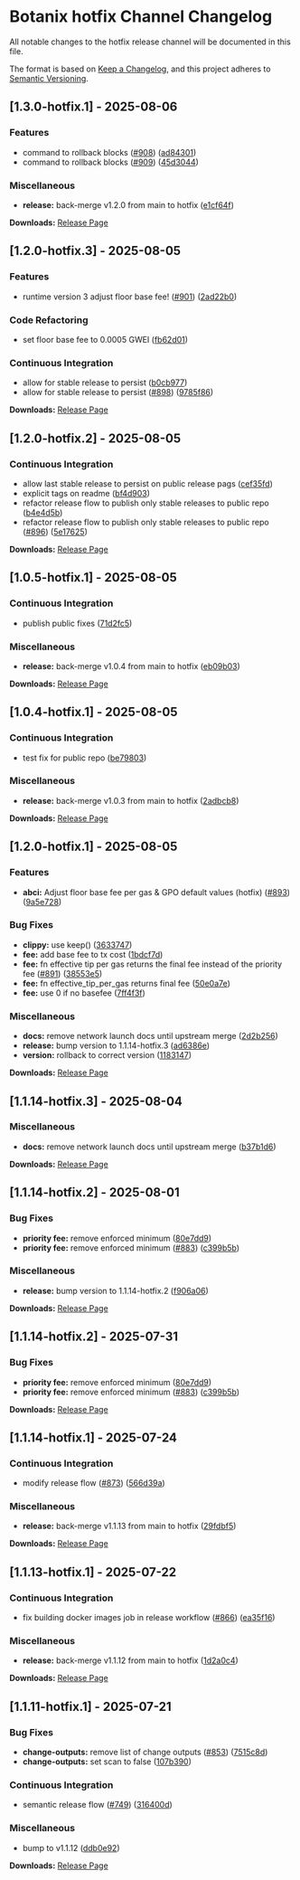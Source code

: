 # Botanix hotfix Channel Changelog

All notable changes to the hotfix release channel will be documented in this file.

The format is based on [Keep a Changelog](https://keepachangelog.com/en/1.0.0/),
and this project adheres to [Semantic Versioning](https://semver.org/spec/v2.0.0.html).

## [1.3.0-hotfix.1] - 2025-08-06


### Features

*  command to rollback blocks ([#908](https://github.com/botanix-labs/Macbeth/issues/908)) ([ad84301](https://github.com/botanix-labs/Macbeth/commit/ad84301e6373e2048c1a97c0083b9c3cf7b4eb96))
*  command to rollback blocks ([#909](https://github.com/botanix-labs/Macbeth/issues/909)) ([45d3044](https://github.com/botanix-labs/Macbeth/commit/45d30446e77ce8e32d99ec6751c4d3ef88f12425))

### Miscellaneous

* **release:** back-merge v1.2.0 from main to hotfix ([e1cf64f](https://github.com/botanix-labs/Macbeth/commit/e1cf64f988188ed9e4fffa782569df4a74e189d4))


**Downloads:** [Release Page](../../releases/1.3.0-hotfix.1/)


## [1.2.0-hotfix.3] - 2025-08-05


### Features

* runtime version 3 adjust floor base fee! ([#901](https://github.com/botanix-labs/Macbeth/issues/901)) ([2ad22b0](https://github.com/botanix-labs/Macbeth/commit/2ad22b078fe98427b9ead87b57b683b27ae872ce))

### Code Refactoring

* set floor base fee to 0.0005 GWEI ([fb62d01](https://github.com/botanix-labs/Macbeth/commit/fb62d010b396712e5b816565d488092fb9085efa))

### Continuous Integration

* allow for stable release to persist ([b0cb977](https://github.com/botanix-labs/Macbeth/commit/b0cb977544dbc0f825f579f17499ff1975b2bc4e))
* allow for stable release to persist ([#898](https://github.com/botanix-labs/Macbeth/issues/898)) ([9785f86](https://github.com/botanix-labs/Macbeth/commit/9785f86cc0b99e6a1812aa2df3fb00f3a6e4ca11))


**Downloads:** [Release Page](../../releases/1.2.0-hotfix.3/)


## [1.2.0-hotfix.2] - 2025-08-05


### Continuous Integration

* allow last stable release to persist on public release pags ([cef35fd](https://github.com/botanix-labs/Macbeth/commit/cef35fdff3eca0d1b91f13562abc9914e05e5897))
* explicit tags on readme ([bf4d903](https://github.com/botanix-labs/Macbeth/commit/bf4d903c4f711b6f4dac8a3b8fb76f4eb73d75a4))
* refactor release flow to publish only stable releases to public repo ([b4e4d5b](https://github.com/botanix-labs/Macbeth/commit/b4e4d5b0e1c7e0f0241b000cad264e958c6bcb83))
* refactor release flow to publish only stable releases to public repo ([#896](https://github.com/botanix-labs/Macbeth/issues/896)) ([5e17625](https://github.com/botanix-labs/Macbeth/commit/5e17625e72a61663516803fcfa23546ed3ba016a))


**Downloads:** [Release Page](../../releases/1.2.0-hotfix.2/)


## [1.0.5-hotfix.1] - 2025-08-05


### Continuous Integration

* publish public fixes ([71d2fc5](https://github.com/botanix-labs/macbeth-release/commit/71d2fc536d0093ab1dd2910e9c550187fe2686df))

### Miscellaneous

* **release:** back-merge v1.0.4 from main to hotfix ([eb09b03](https://github.com/botanix-labs/macbeth-release/commit/eb09b03e9ea67bcaf27ca5d7401f711e8b9e6daa))


**Downloads:** [Release Page](../../releases/1.0.5-hotfix.1/)


## [1.0.4-hotfix.1] - 2025-08-05


### Continuous Integration

* test fix for public repo ([be79803](https://github.com/botanix-labs/macbeth-release/commit/be79803c748874dc26739e82e3b85126e25ac055))

### Miscellaneous

* **release:** back-merge v1.0.3 from main to hotfix ([2adbcb8](https://github.com/botanix-labs/macbeth-release/commit/2adbcb834a03513f02c210aca9ad3c4242e732c1))


**Downloads:** [Release Page](../../releases/1.0.4-hotfix.1/)


## [1.2.0-hotfix.1] - 2025-08-05


### Features

* **abci:** Adjust floor base fee per gas & GPO default values (hotfix) ([#893](https://github.com/botanix-labs/Macbeth/issues/893)) ([9a5e728](https://github.com/botanix-labs/Macbeth/commit/9a5e728825a2bc0d414c5bd23d546972bb04cecc))

### Bug Fixes

* **clippy:** use keep() ([3633747](https://github.com/botanix-labs/Macbeth/commit/363374788ff0d1bb8da7ad663eb17ac444457451))
* **fee:** add base fee to tx cost ([1bdcf7d](https://github.com/botanix-labs/Macbeth/commit/1bdcf7d1b9db972e994d8d033292ae8624d7dad2))
* **fee:** fn effective tip per gas returns the final fee instead of the priority fee ([#891](https://github.com/botanix-labs/Macbeth/issues/891)) ([38553e5](https://github.com/botanix-labs/Macbeth/commit/38553e59385b99c0aca14ebb14ee5032e6e3cf31))
* **fee:** fn effective_tip_per_gas returns final fee ([50e0a7e](https://github.com/botanix-labs/Macbeth/commit/50e0a7e98c68ebea7432e92d9a3669c97d0ddb61))
* **fee:** use 0 if no basefee ([7ff4f3f](https://github.com/botanix-labs/Macbeth/commit/7ff4f3f7e854b0ad082ecb68d7f2d81f174304f0))

### Miscellaneous

* **docs:** remove network launch docs until upstream merge ([2d2b256](https://github.com/botanix-labs/Macbeth/commit/2d2b25697e0c56a7bc928a3893055e0eff9ef152))
* **release:** bump version to 1.1.14-hotfix.3 ([ad6386e](https://github.com/botanix-labs/Macbeth/commit/ad6386e676a9253db28c614ee0a08ffc8e483392))
* **version:** rollback to correct version ([1183147](https://github.com/botanix-labs/Macbeth/commit/1183147a485d2da1be6c5ad1a767ec4a82723e46))


**Downloads:** [Release Page](../../releases/1.2.0-hotfix.1/)


## [1.1.14-hotfix.3] - 2025-08-04


### Miscellaneous

* **docs:** remove network launch docs until upstream merge ([b37b1d6](https://github.com/botanix-labs/Macbeth/commit/b37b1d614272b8cf6fa7e94a6a8f3babcba6f74b))


**Downloads:** [Release Page](../../releases/1.1.14-hotfix.3/)


## [1.1.14-hotfix.2] - 2025-08-01


### Bug Fixes

* **priority fee:** remove enforced minimum ([80e7dd9](https://github.com/botanix-labs/Macbeth/commit/80e7dd9fb4427cf409c42e19a607e68d46625d6c))
* **priority fee:** remove enforced minimum ([#883](https://github.com/botanix-labs/Macbeth/issues/883)) ([c399b5b](https://github.com/botanix-labs/Macbeth/commit/c399b5b8fbbf20b8845b82fdfe6ff94bae2e2aa3))

### Miscellaneous

* **release:** bump version to 1.1.14-hotfix.2 ([f906a06](https://github.com/botanix-labs/Macbeth/commit/f906a0612ae01c54aafe34a4248a0c9d8933f14c))


**Downloads:** [Release Page](../../releases/1.1.14-hotfix.2/)


## [1.1.14-hotfix.2] - 2025-07-31


### Bug Fixes

* **priority fee:** remove enforced minimum ([80e7dd9](https://github.com/botanix-labs/Macbeth/commit/80e7dd9fb4427cf409c42e19a607e68d46625d6c))
* **priority fee:** remove enforced minimum ([#883](https://github.com/botanix-labs/Macbeth/issues/883)) ([c399b5b](https://github.com/botanix-labs/Macbeth/commit/c399b5b8fbbf20b8845b82fdfe6ff94bae2e2aa3))


**Downloads:** [Release Page](../../releases/1.1.14-hotfix.2/)


## [1.1.14-hotfix.1] - 2025-07-24


### Continuous Integration

* modify release flow  ([#873](https://github.com/botanix-labs/Macbeth/issues/873)) ([566d39a](https://github.com/botanix-labs/Macbeth/commit/566d39ab5e32bfd0d80d37813210a3602ed94567))

### Miscellaneous

* **release:** back-merge v1.1.13 from main to hotfix ([29fdbf5](https://github.com/botanix-labs/Macbeth/commit/29fdbf51b66c4c516316078c3d02bdd30d90ab99))


**Downloads:** [Release Page](../../releases/1.1.14-hotfix.1/)


## [1.1.13-hotfix.1] - 2025-07-22


### Continuous Integration

* fix building docker images job in release workflow ([#866](https://github.com/botanix-labs/Macbeth/issues/866)) ([ea35f16](https://github.com/botanix-labs/Macbeth/commit/ea35f165c8aab93b7b0b5aedb9a6e29ff57ca69b))

### Miscellaneous

* **release:** back-merge v1.1.12 from main to hotfix ([1d2a0c4](https://github.com/botanix-labs/Macbeth/commit/1d2a0c4eb77e2e66efa8b2a041594dc9a0aea538))


**Downloads:** [Release Page](../../releases/1.1.13-hotfix.1/)


## [1.1.11-hotfix.1] - 2025-07-21


### Bug Fixes

* **change-outputs:** remove list of change outputs ([#853](https://github.com/botanix-labs/Macbeth/issues/853)) ([7515c8d](https://github.com/botanix-labs/Macbeth/commit/7515c8d1d1d25fe03dace1a234bf73dc022368a3))
* **change-outputs:** set scan to false ([107b390](https://github.com/botanix-labs/Macbeth/commit/107b390b31d1d4bcd333411abb45b62ffd0d63bd))

### Continuous Integration

* semantic release flow ([#749](https://github.com/botanix-labs/Macbeth/issues/749)) ([316400d](https://github.com/botanix-labs/Macbeth/commit/316400d2b8375234c598788f05b96ac620b8c135))

### Miscellaneous

* bump to v1.1.12 ([ddb0e92](https://github.com/botanix-labs/Macbeth/commit/ddb0e9228326d9d0e8842a5ed6ab5d6719bc3fba))


**Downloads:** [Release Page](../../releases/1.1.11-hotfix.1/)


